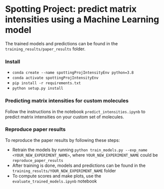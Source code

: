 # Spotting Project: predict matrix intensities using a Machine Learning model
The trained models and predictions can be found in the `training_results/paper_results` folder.

### Install
- `conda create --name spottingProjIntensityEnv python=3.8`
- `conda activate spottingProjIntensityEnv`
- `pip install -r requirements.txt`
- `python setup.py install`

### Predicting matrix intensities for custom molecules
Follow the instructions in the notebook `predict_intensities.ipynb` to predict matrix intensities on your custom set of molecules.

### Reproduce paper results
To reproduce the paper results by following these steps:
- Retrain the models by running `python train_models.py --exp_name <YOUR_NEW_EXPERIMENT_NAME>`, where `YOUR_NEW_EXPERIMENT_NAME` could be `reproduce_paper_results`
- After training is done, models and predictions can be found in the `training_results/YOUR_NEW_EXPERIMENT_NAME` folder
- To compute scores and make plots, use the `evaluate_trained_models.ipynb` notebook

